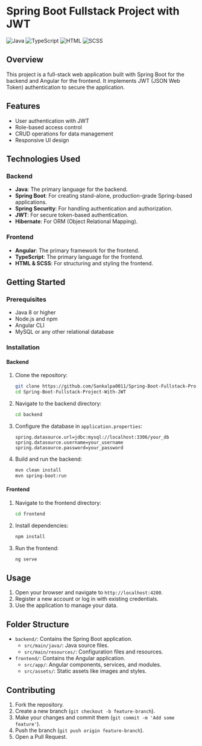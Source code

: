 # Spring Boot Fullstack Project with JWT

![Java](https://img.shields.io/badge/Java-38.7%25-blue)
![TypeScript](https://img.shields.io/badge/TypeScript-35.2%25-blue)
![HTML](https://img.shields.io/badge/HTML-18.6%25-blue)
![SCSS](https://img.shields.io/badge/SCSS-7.5%25-blue)

## Overview

This project is a full-stack web application built with Spring Boot for the backend and Angular for the frontend. It implements JWT (JSON Web Token) authentication to secure the application.

## Features

- User authentication with JWT
- Role-based access control
- CRUD operations for data management
- Responsive UI design

## Technologies Used

### Backend

- **Java**: The primary language for the backend.
- **Spring Boot**: For creating stand-alone, production-grade Spring-based applications.
- **Spring Security**: For handling authentication and authorization.
- **JWT**: For secure token-based authentication.
- **Hibernate**: For ORM (Object Relational Mapping).

### Frontend

- **Angular**: The primary framework for the frontend.
- **TypeScript**: The primary language for the frontend.
- **HTML & SCSS**: For structuring and styling the frontend.

## Getting Started

### Prerequisites

- Java 8 or higher
- Node.js and npm
- Angular CLI
- MySQL or any other relational database

### Installation

#### Backend

1. Clone the repository:
    ```bash
    git clone https://github.com/Sankalpa0011/Spring-Boot-Fullstack-Project-With-JWT.git
    cd Spring-Boot-Fullstack-Project-With-JWT
    ```

2. Navigate to the backend directory:
    ```bash
    cd backend
    ```

3. Configure the database in `application.properties`:
    ```properties
    spring.datasource.url=jdbc:mysql://localhost:3306/your_db
    spring.datasource.username=your_username
    spring.datasource.password=your_password
    ```

4. Build and run the backend:
    ```bash
    mvn clean install
    mvn spring-boot:run
    ```

#### Frontend

1. Navigate to the frontend directory:
    ```bash
    cd frontend
    ```

2. Install dependencies:
    ```bash
    npm install
    ```

3. Run the frontend:
    ```bash
    ng serve
    ```

## Usage

1. Open your browser and navigate to `http://localhost:4200`.
2. Register a new account or log in with existing credentials.
3. Use the application to manage your data.

## Folder Structure

- `backend/`: Contains the Spring Boot application.
    - `src/main/java/`: Java source files.
    - `src/main/resources/`: Configuration files and resources.
- `frontend/`: Contains the Angular application.
    - `src/app/`: Angular components, services, and modules.
    - `src/assets/`: Static assets like images and styles.

## Contributing

1. Fork the repository.
2. Create a new branch (`git checkout -b feature-branch`).
3. Make your changes and commit them (`git commit -m 'Add some feature'`).
4. Push the branch (`git push origin feature-branch`).
5. Open a Pull Request.
